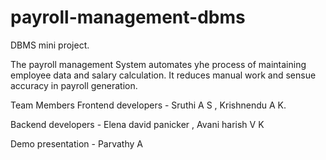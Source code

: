  # payroll-management-dbms
  DBMS mini project.

The payroll management System automates yhe process of maintaining employee data and salary calculation. It reduces manual work and sensue accuracy in payroll generation.

Team Members
Frontend developers - Sruthi A S ,
                      Krishnendu A K.
                      
Backend developers - Elena david panicker ,
                     Avani harish V K
                     
Demo presentation  - Parvathy A

